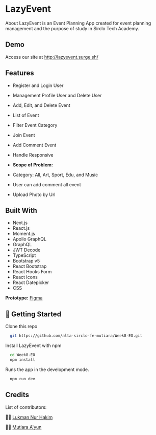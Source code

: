 # LazyEvent

About LazyEvent is an Event Planning App created for event planning management and the purpose of study in Sirclo Tech Academy.


## Demo

Access our site at http://lazyevent.surge.sh/


## Features

- Register and Login User
- Management Profile User and Delete User
- Add, Edit, and Delete Event 
- List of Event
- Filter Event Category
- Join Event
- Add Comment Event
- Handle Responsive

- **Scope of Problem:**
- Category: All, Art, Sport, Edu, and Music
- User can add comment all event
- Upload Photo by Url


## Built With

- Next.js
- React.js
- Moment.js
- Apollo GraphQL
- GraphQL
- JWT Decode
- TypeScript
- Bootstrap v5
- React Bootstrap
- React Hooks Form
- React Icons
- React Datepicker
- CSS

**Prototype:** [Figma](https://www.figma.com/file/MR1tqgoorCMQBoMjTckH6y/Events?node-id=36%3A131)

## 🚀 Getting Started

Clone this repo

```bash
  git https://github.com/alta-sirclo-fe-mutiara/Week8-EO.git

```

Install LazyEvent with npm

```bash
  cd Week8-EO
  npm install
```

Runs the app in the development mode.

```bash
  npm run dev
```

## Credits

List of contributors:

👨‍💻 [Lukman Nur Hakim](https://github.com/lukmannm)

👩‍💻 [Mutiara A'yun](https://github.com/mayun19)
